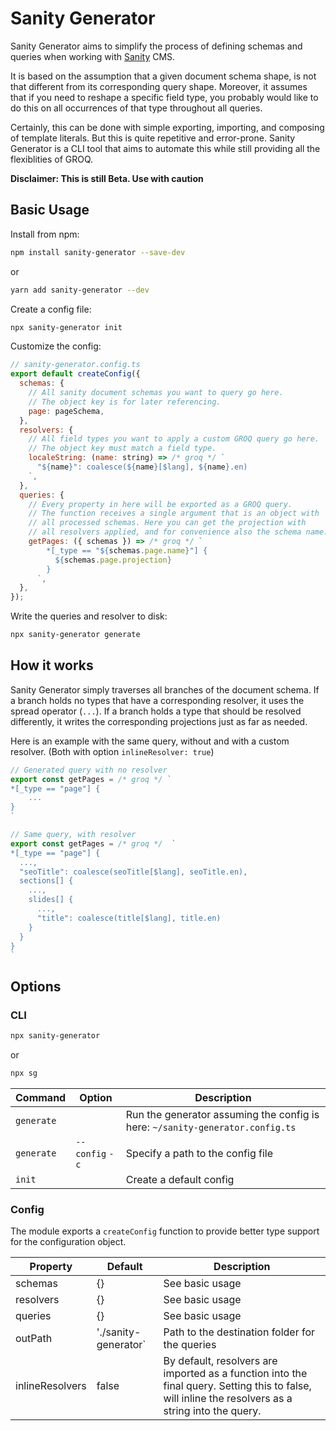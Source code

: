 # Sanity Generator

Sanity Generator aims to simplify the process of defining schemas and queries when working with [Sanity](https://www.sanity.io/) CMS.

It is based on the assumption that a given document schema shape, is not that different from its corresponding query shape. Moreover, it assumes that if you need to reshape a specific field type, you probably would like to do this on all occurrences of that type throughout all queries.

Certainly, this can be done with simple exporting, importing, and composing of template literals. But this is quite repetitive and error-prone. Sanity Generator is a CLI tool that aims to automate this while still providing all the flexiblities of GROQ.

**Disclaimer: This is still Beta. Use with caution**

## Basic Usage

Install from npm:

```sh 
npm install sanity-generator --save-dev
```
or

```sh
yarn add sanity-generator --dev
```

Create a config file:

```sh
npx sanity-generator init
```

Customize the config:

```js
// sanity-generator.config.ts
export default createConfig({
  schemas: {
    // All sanity document schemas you want to query go here.
    // The object key is for later referencing.
    page: pageSchema,
  },
  resolvers: {
    // All field types you want to apply a custom GROQ query go here.
    // The object key must match a field type.
    localeString: (name: string) => /* groq */ `
      "${name}": coalesce(${name}[$lang], ${name}.en)
    `,
  },
  queries: {
    // Every property in here will be exported as a GROQ query. 
    // The function receives a single argument that is an object with 
    // all processed schemas. Here you can get the projection with 
    // all resolvers applied, and for convenience also the schema name.
    getPages: ({ schemas }) => /* groq */ `
        *[_type == "${schemas.page.name}"] {
          ${schemas.page.projection}
        }
      `,
  },
});
```

Write the queries and resolver to disk:

```sh 
npx sanity-generator generate
```

## How it works

Sanity Generator simply traverses all branches of the document schema. If a branch holds no types that have a corresponding resolver, it uses the spread operator (`...`). If a branch holds a type that should be resolved differently, it writes the corresponding projections just as far as needed.

Here is an example with the same query, without and with a custom resolver. (Both with option `inlineResolver: true`) 

```js
// Generated query with no resolver
export const getPages = /* groq */ `
*[_type == "page"] {
    ...
}
`
```

```js
// Same query, with resolver
export const getPages = /* groq */  `
*[_type == "page"] {
  ...,
  "seoTitle": coalesce(seoTitle[$lang], seoTitle.en),
  sections[] {
    ...,
    slides[] {
      ...,
      "title": coalesce(title[$lang], title.en)
    }
  }
}
`
```

## Options

### CLI

```sh
npx sanity-generator
```

or

```sh
npx sg
```

| Command    | Option             | Description                                                                        |
| ---------- | ------------------ | ---------------------------------------------------------------------------------- |
| `generate` |                    | Run the generator assuming the config is here: `~/sanity-generator.config.ts` |
| `generate` | `--config` `-c` | Specify a path to the config file                                                  |
| `init`     |                    | Create a default config                                                            |

### Config

The module exports a `createConfig` function to provide better type support for the configuration object.

| Property        | Default              | Description                                                                                                                                        |
| --------------- | -------------------- | -------------------------------------------------------------------------------------------------------------------------------------------------- |
| schemas         | {}                   | See basic usage                                                                                                                                    |
| resolvers       | {}                   | See basic usage                                                                                                                                    |
| queries         | {}                   | See basic usage                                                                                                                                    |
| outPath         | './sanity-generator` | Path to the destination folder for the queries                                                                                                     |
| inlineResolvers | false                | By default, resolvers are imported as a function into the final query. Setting this to false, will inline the resolvers as a string into the query. |
